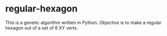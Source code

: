 # regular-hexagon
This is a genetic algorithm written in Python. Objective is to make a regular hexagon out of a set of 6 XY verts.
